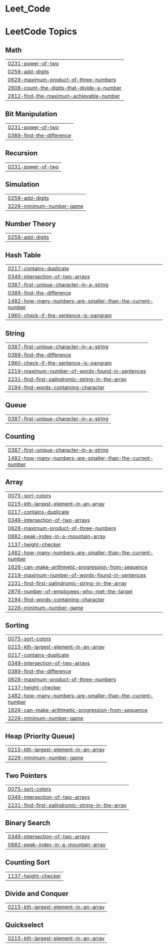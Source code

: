 # Leet_Code
<!---LeetCode Topics Start-->
# LeetCode Topics
## Math
|  |
| ------- |
| [0231-power-of-two](https://github.com/emon4075/Leet_Code/tree/master/0231-power-of-two) |
| [0258-add-digits](https://github.com/emon4075/Leet_Code/tree/master/0258-add-digits) |
| [0628-maximum-product-of-three-numbers](https://github.com/emon4075/Leet_Code/tree/master/0628-maximum-product-of-three-numbers) |
| [2608-count-the-digits-that-divide-a-number](https://github.com/emon4075/Leet_Code/tree/master/2608-count-the-digits-that-divide-a-number) |
| [2812-find-the-maximum-achievable-number](https://github.com/emon4075/Leet_Code/tree/master/2812-find-the-maximum-achievable-number) |
## Bit Manipulation
|  |
| ------- |
| [0231-power-of-two](https://github.com/emon4075/Leet_Code/tree/master/0231-power-of-two) |
| [0389-find-the-difference](https://github.com/emon4075/Leet_Code/tree/master/0389-find-the-difference) |
## Recursion
|  |
| ------- |
| [0231-power-of-two](https://github.com/emon4075/Leet_Code/tree/master/0231-power-of-two) |
## Simulation
|  |
| ------- |
| [0258-add-digits](https://github.com/emon4075/Leet_Code/tree/master/0258-add-digits) |
| [3226-minimum-number-game](https://github.com/emon4075/Leet_Code/tree/master/3226-minimum-number-game) |
## Number Theory
|  |
| ------- |
| [0258-add-digits](https://github.com/emon4075/Leet_Code/tree/master/0258-add-digits) |
## Hash Table
|  |
| ------- |
| [0217-contains-duplicate](https://github.com/emon4075/Leet_Code/tree/master/0217-contains-duplicate) |
| [0349-intersection-of-two-arrays](https://github.com/emon4075/Leet_Code/tree/master/0349-intersection-of-two-arrays) |
| [0387-first-unique-character-in-a-string](https://github.com/emon4075/Leet_Code/tree/master/0387-first-unique-character-in-a-string) |
| [0389-find-the-difference](https://github.com/emon4075/Leet_Code/tree/master/0389-find-the-difference) |
| [1482-how-many-numbers-are-smaller-than-the-current-number](https://github.com/emon4075/Leet_Code/tree/master/1482-how-many-numbers-are-smaller-than-the-current-number) |
| [1960-check-if-the-sentence-is-pangram](https://github.com/emon4075/Leet_Code/tree/master/1960-check-if-the-sentence-is-pangram) |
## String
|  |
| ------- |
| [0387-first-unique-character-in-a-string](https://github.com/emon4075/Leet_Code/tree/master/0387-first-unique-character-in-a-string) |
| [0389-find-the-difference](https://github.com/emon4075/Leet_Code/tree/master/0389-find-the-difference) |
| [1960-check-if-the-sentence-is-pangram](https://github.com/emon4075/Leet_Code/tree/master/1960-check-if-the-sentence-is-pangram) |
| [2219-maximum-number-of-words-found-in-sentences](https://github.com/emon4075/Leet_Code/tree/master/2219-maximum-number-of-words-found-in-sentences) |
| [2231-find-first-palindromic-string-in-the-array](https://github.com/emon4075/Leet_Code/tree/master/2231-find-first-palindromic-string-in-the-array) |
| [3194-find-words-containing-character](https://github.com/emon4075/Leet_Code/tree/master/3194-find-words-containing-character) |
## Queue
|  |
| ------- |
| [0387-first-unique-character-in-a-string](https://github.com/emon4075/Leet_Code/tree/master/0387-first-unique-character-in-a-string) |
## Counting
|  |
| ------- |
| [0387-first-unique-character-in-a-string](https://github.com/emon4075/Leet_Code/tree/master/0387-first-unique-character-in-a-string) |
| [1482-how-many-numbers-are-smaller-than-the-current-number](https://github.com/emon4075/Leet_Code/tree/master/1482-how-many-numbers-are-smaller-than-the-current-number) |
## Array
|  |
| ------- |
| [0075-sort-colors](https://github.com/emon4075/Leet_Code/tree/master/0075-sort-colors) |
| [0215-kth-largest-element-in-an-array](https://github.com/emon4075/Leet_Code/tree/master/0215-kth-largest-element-in-an-array) |
| [0217-contains-duplicate](https://github.com/emon4075/Leet_Code/tree/master/0217-contains-duplicate) |
| [0349-intersection-of-two-arrays](https://github.com/emon4075/Leet_Code/tree/master/0349-intersection-of-two-arrays) |
| [0628-maximum-product-of-three-numbers](https://github.com/emon4075/Leet_Code/tree/master/0628-maximum-product-of-three-numbers) |
| [0882-peak-index-in-a-mountain-array](https://github.com/emon4075/Leet_Code/tree/master/0882-peak-index-in-a-mountain-array) |
| [1137-height-checker](https://github.com/emon4075/Leet_Code/tree/master/1137-height-checker) |
| [1482-how-many-numbers-are-smaller-than-the-current-number](https://github.com/emon4075/Leet_Code/tree/master/1482-how-many-numbers-are-smaller-than-the-current-number) |
| [1626-can-make-arithmetic-progression-from-sequence](https://github.com/emon4075/Leet_Code/tree/master/1626-can-make-arithmetic-progression-from-sequence) |
| [2219-maximum-number-of-words-found-in-sentences](https://github.com/emon4075/Leet_Code/tree/master/2219-maximum-number-of-words-found-in-sentences) |
| [2231-find-first-palindromic-string-in-the-array](https://github.com/emon4075/Leet_Code/tree/master/2231-find-first-palindromic-string-in-the-array) |
| [2876-number-of-employees-who-met-the-target](https://github.com/emon4075/Leet_Code/tree/master/2876-number-of-employees-who-met-the-target) |
| [3194-find-words-containing-character](https://github.com/emon4075/Leet_Code/tree/master/3194-find-words-containing-character) |
| [3226-minimum-number-game](https://github.com/emon4075/Leet_Code/tree/master/3226-minimum-number-game) |
## Sorting
|  |
| ------- |
| [0075-sort-colors](https://github.com/emon4075/Leet_Code/tree/master/0075-sort-colors) |
| [0215-kth-largest-element-in-an-array](https://github.com/emon4075/Leet_Code/tree/master/0215-kth-largest-element-in-an-array) |
| [0217-contains-duplicate](https://github.com/emon4075/Leet_Code/tree/master/0217-contains-duplicate) |
| [0349-intersection-of-two-arrays](https://github.com/emon4075/Leet_Code/tree/master/0349-intersection-of-two-arrays) |
| [0389-find-the-difference](https://github.com/emon4075/Leet_Code/tree/master/0389-find-the-difference) |
| [0628-maximum-product-of-three-numbers](https://github.com/emon4075/Leet_Code/tree/master/0628-maximum-product-of-three-numbers) |
| [1137-height-checker](https://github.com/emon4075/Leet_Code/tree/master/1137-height-checker) |
| [1482-how-many-numbers-are-smaller-than-the-current-number](https://github.com/emon4075/Leet_Code/tree/master/1482-how-many-numbers-are-smaller-than-the-current-number) |
| [1626-can-make-arithmetic-progression-from-sequence](https://github.com/emon4075/Leet_Code/tree/master/1626-can-make-arithmetic-progression-from-sequence) |
| [3226-minimum-number-game](https://github.com/emon4075/Leet_Code/tree/master/3226-minimum-number-game) |
## Heap (Priority Queue)
|  |
| ------- |
| [0215-kth-largest-element-in-an-array](https://github.com/emon4075/Leet_Code/tree/master/0215-kth-largest-element-in-an-array) |
| [3226-minimum-number-game](https://github.com/emon4075/Leet_Code/tree/master/3226-minimum-number-game) |
## Two Pointers
|  |
| ------- |
| [0075-sort-colors](https://github.com/emon4075/Leet_Code/tree/master/0075-sort-colors) |
| [0349-intersection-of-two-arrays](https://github.com/emon4075/Leet_Code/tree/master/0349-intersection-of-two-arrays) |
| [2231-find-first-palindromic-string-in-the-array](https://github.com/emon4075/Leet_Code/tree/master/2231-find-first-palindromic-string-in-the-array) |
## Binary Search
|  |
| ------- |
| [0349-intersection-of-two-arrays](https://github.com/emon4075/Leet_Code/tree/master/0349-intersection-of-two-arrays) |
| [0882-peak-index-in-a-mountain-array](https://github.com/emon4075/Leet_Code/tree/master/0882-peak-index-in-a-mountain-array) |
## Counting Sort
|  |
| ------- |
| [1137-height-checker](https://github.com/emon4075/Leet_Code/tree/master/1137-height-checker) |
## Divide and Conquer
|  |
| ------- |
| [0215-kth-largest-element-in-an-array](https://github.com/emon4075/Leet_Code/tree/master/0215-kth-largest-element-in-an-array) |
## Quickselect
|  |
| ------- |
| [0215-kth-largest-element-in-an-array](https://github.com/emon4075/Leet_Code/tree/master/0215-kth-largest-element-in-an-array) |
<!---LeetCode Topics End-->